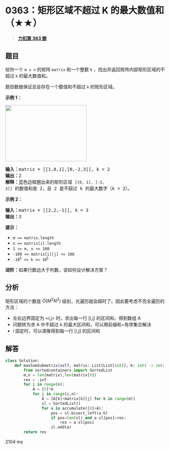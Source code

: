 # 0363：矩形区域不超过 K 的最大数值和（★★）


> <u>**[力扣第 363 题](https://leetcode.cn/problems/max-sum-of-rectangle-no-larger-than-k/)**</u>

## 题目

<p>给你一个 <code>m x n</code> 的矩阵 <code>matrix</code> 和一个整数 <code>k</code> ，找出并返回矩阵内部矩形区域的不超过 <code>k</code> 的最大数值和。</p>

<p>题目数据保证总会存在一个数值和不超过 <code>k</code> 的矩形区域。</p>



<p><strong>示例 1：</strong></p>
<img alt="" src="https://assets.leetcode.com/uploads/2021/03/18/sum-grid.jpg" style="width: 255px; height: 176px;" />
<pre>
<strong>输入：</strong>matrix = [[1,0,1],[0,-2,3]], k = 2
<strong>输出：</strong>2
<strong>解释：</strong>蓝色边框圈出来的矩形区域 <code>[[0, 1], [-2, 3]]</code> 的数值和是 2，且 2 是不超过 k 的最大数字（k = 2）。
</pre>

<p><strong>示例 2：</strong></p>

<pre>
<strong>输入：</strong>matrix = [[2,2,-1]], k = 3
<strong>输出：</strong>3
</pre>



<p><strong>提示：</strong></p>

<ul>
<li><code>m == matrix.length</code></li>
<li><code>n == matrix[i].length</code></li>
<li><code>1 <= m, n <= 100</code></li>
<li><code>-100 <= matrix[i][j] <= 100</code></li>
<li><code>-10<sup>5</sup> <= k <= 10<sup>5</sup></code></li>
</ul>



<p><strong>进阶：</strong>如果行数远大于列数，该如何设计解决方案？</p>




## 分析

矩形区域的个数是 $O(M^2N^2)$ 级别，光遍历就会超时了。因此要考虑不完全遍历的方法：
- 左右边界固定为 <i,j> 时，求出每一行 [i,j] 的区间和，得到数组 A
- 问题转为求 A 中不超过 k 的最大区间和，可以用前缀和+有序集合解决
- i 固定时，可以递推得到每一行 [i,j] 的区间和

## 解答

```python
class Solution:
    def maxSumSubmatrix(self, matrix: List[List[int]], k: int) -> int:
        from sortedcontainers import SortedList
        m,n = len(matrix),len(matrix[0])
        res = -inf
        for i in range(n):
            A = [0]*m
            for j in range(i,n):
                A = [A[k]+matrix[k][j] for k in range(m)]
                sl = SortedList()
                for a in accumulate([0]+A):
                    pos = sl.bisect_left(a-k)
                    if pos<len(sl) and a-sl[pos]>res:
                        res = a-sl[pos]
                    sl.add(a)
        return res
```
2104 ms


